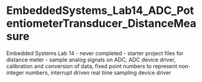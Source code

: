 EmbeddedSystems_Lab14_ADC_PotentiometerTransducer_DistanceMeasure
=================================================================

Embedded Systems Lab 14 - never completed - starter project files for distance meter - sample analog signals on ADC, ADC device driver, calibration and conversion of data, fixed point numbers to represent non-integer numbers, interrupt driven real time sampling device driver

